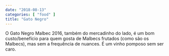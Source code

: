 ```yaml
---
date: "2018-08-13"
categories: [ "food" ]
title: "Gato Negro"
---
```

O Gato Negro Malbec 2016, também do mercadinho do lado, é um bom custo/benefício para quem gosta de Malbecs frutados (como são os Malbecs), mas sem a frequência de nuances. É um vinho pomposo sem ser caro.
